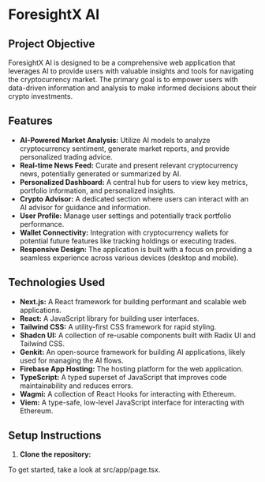 # ForesightX AI

## Project Objective

ForesightX AI is designed to be a comprehensive web application that leverages AI to provide users with valuable insights and tools for navigating the cryptocurrency market. The primary goal is to empower users with data-driven information and analysis to make informed decisions about their crypto investments.

## Features

- **AI-Powered Market Analysis:** Utilize AI models to analyze cryptocurrency sentiment, generate market reports, and provide personalized trading advice.
- **Real-time News Feed:** Curate and present relevant cryptocurrency news, potentially generated or summarized by AI.
- **Personalized Dashboard:** A central hub for users to view key metrics, portfolio information, and personalized insights.
- **Crypto Advisor:** A dedicated section where users can interact with an AI advisor for guidance and information.
- **User Profile:** Manage user settings and potentially track portfolio performance.
- **Wallet Connectivity:** Integration with cryptocurrency wallets for potential future features like tracking holdings or executing trades.
- **Responsive Design:** The application is built with a focus on providing a seamless experience across various devices (desktop and mobile).

## Technologies Used

- **Next.js:** A React framework for building performant and scalable web applications.
- **React:** A JavaScript library for building user interfaces.
- **Tailwind CSS:** A utility-first CSS framework for rapid styling.
- **Shadcn UI:** A collection of re-usable components built with Radix UI and Tailwind CSS.
- **Genkit:** An open-source framework for building AI applications, likely used for managing the AI flows.
- **Firebase App Hosting:** The hosting platform for the web application.
- **TypeScript:** A typed superset of JavaScript that improves code maintainability and reduces errors.
- **Wagmi:** A collection of React Hooks for interacting with Ethereum.
- **Viem:** A type-safe, low-level JavaScript interface for interacting with Ethereum.

## Setup Instructions

1.  **Clone the repository:**


To get started, take a look at src/app/page.tsx.
